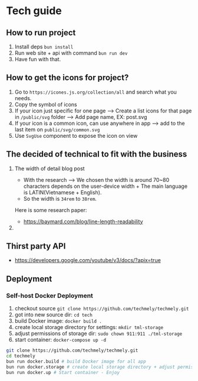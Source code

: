 # Tech guide

## How to run project

1. Install deps `bun install`
1. Run web site + api with command `bun run dev`
1. Have fun with that.

## How to get the icons for project?

1. Go to `https://icones.js.org/collection/all` and search what you needs.
2. Copy the symbol of icons
3. If your icon just specific for one page --> Create a list icons for that page in `/public/svg` folder --> Add page name, EX: post.svg
4. If your icon is a common icon, can use anywhere in app --> add to the last item on `public/svg/common.svg`
5. Use `SvgUse` component to expose the icon on view

## The decided of technical to fit with the business

1. The width of detail blog post

   - With the research --> We chosen the width is around 70~80 characters depends on the user-device width + The main language is LATIN(Vietnamese + English).
   - So the width is `34rem` to `38rem`.

   Here is some research paper:

   - <https://baymard.com/blog/line-length-readability>

2.

## Thirst party API

- <https://developers.google.com/youtube/v3/docs/?apix=true>

## Deployment

### Self-host Docker Deployment

1. checkout source `git clone https://github.com/techmely/techmely.git`
1. got into new source dir: `cd tech`
1. build Docker image: `docker build .`
1. create local storage directory for settings: `mkdir tml-storage`
1. adjust permissions of storage dir: `sudo chown 911:911 ./tml-storage`
1. start container: `docker-compose up -d`

```sh
git clone https://github.com/techmely/techmely.git
cd techmely
bun run docker.build # build Docker image for all app
bun run docker.storage # create local storage directory + adjust permissions of storage dir
bun run docker.up # Start container - Enjoy
```

